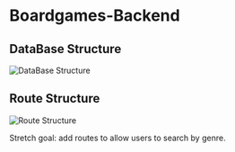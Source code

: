# Boardgames-Backend

## DataBase Structure

![DataBase Structure](https://i.imgur.com/CRulHWX.png)

## Route Structure

![Route Structure](https://i.imgur.com/cYaj81q.png)

Stretch goal: add routes to allow users to search by genre.